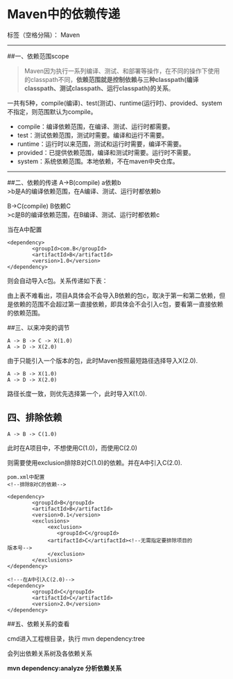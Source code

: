 ﻿# Maven中的依赖传递

标签（空格分隔）： Maven

---

##一、依赖范围scope
>Maven因为执行一系列编译、测试、和部署等操作，在不同的操作下使用的classpath不同，**依赖范围就是控制依赖与三种classpath(编译classpath、测试classpath、运行classpath)的关系**。

一共有5种，compile(编译)、test(测试)、runtime(运行时)、provided、system不指定，则范围默认为compile。

 - compile：编译依赖范围，在编译、测试、运行时都需要。    
 - test：测试依赖范围，测试时需要。编译和运行不需要。
 - runtime：运行时以来范围，测试和运行时需要，编译不需要。
 - provided：已提供依赖范围，编译和测试时需要。运行时不需要。
 - system：系统依赖范围。本地依赖，不在maven中央仓库。
 
--- 
##二、依赖的传递
A->B(compile)   a依赖b      
    >b是A的编译依赖范围，在A编译、测试、运行时都依赖b

B->C(compile)   B依赖C      
    >c是B的编译依赖范围，在B编译、测试、运行时都依赖c

当在A中配置

    <dependency>  
            <groupId>com.B</groupId>  
            <artifactId>B</artifactId>  
            <version>1.0</version>  
    </dependency>

则会自动导入c包。关系传递如下表：


由上表不难看出，项目A具体会不会导入B依赖的包c，取决于第一和第二依赖，但是依赖的范围不会超过第一直接依赖，即具体会不会引入c包，要看第一直接依赖的依赖范围。

##三、以来冲突的调节   

    A -> B -> C -> X(1.0)
    A -> D -> X(2.0)
由于只能引入一个版本的包，此时Maven按照最短路径选择导入X(2.0).

    A -> B -> X(1.0)
    A -> D -> X(2.0)
路径长度一致，则优先选择第一个，此时导入X(1.0).

## 四、排除依赖

    A -> B -> C(1.0)

此时在A项目中，不想使用C(1.0)，而使用C(2.0)

则需要使用exclusion排除B对C(1.0)的依赖。并在A中引入C(2.0).

 

    pom.xml中配置
    <!--排除B对C的依赖-->

    <dependency>  
            <groupId>B</groupId>  
            <artifactId>B</artifactId>  
            <version>0.1</version>  
            <exclusions>
                 <exclusion>
                    <groupId>C</groupId>  
                 <artifactId>C</artifactId><!--无需指定要排除项目的                                         版本号-->
                 </exclusion>
            </exclusions>
    </dependency> 

    <!---在A中引入C(2.0)-->
    <dependency>  
            <groupId>C</groupId>  
            <artifactId>C</artifactId>  
            <version>2.0</version>  
    </dependency> 


 

##五、依赖关系的查看

cmd进入工程根目录，执行  mvn dependency:tree

会列出依赖关系树及各依赖关系

**mvn dependency:analyze    分析依赖关系**   

    


